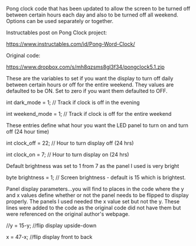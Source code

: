 Pong clock code that has been updated to allow the screen to be turned off between certain hours each day and also to be turned off all weekend.  Options can be used separately or together.

Instructables post on Pong Clock project:

https://www.instructables.com/id/Pong-Word-Clock/

Original code:

https://www.dropbox.com/s/mh8qzsms8gl3f34/pongclock5.1.zip

These are the variables to set if you want the display to turn off daily between certain hours or off for the entire weekend.  They values are defaulted to be ON. Set to zero if you want them defaulted to OFF.

int dark_mode = 1;                      // Track if clock is off in the evening

int weekend_mode = 1;                   // Track if clock is off for the entire weekend


These entries define what hour you want the LED panel to turn on and turn off (24 hour time)

int clock_off = 22;                     // Hour to turn display off (24 hrs)

int clock_on = 7;                       // Hour to turn display on (24 hrs)


Default brightness was set to 1 from 7 as the panel I used is very bright

byte brightness = 1;                    // Screen brightness - default is 15 which is brightest.


Panel display parameters...you will find to places in the code where the y and x values define whether or not the panel needs to be flipped to display properly.  The panels I used needed the x value set but not the y. These lines were added to the code as the original code did not have them but were referenced on the original author's webpage.

//y = 15-y; //flip display upside-down

x = 47-x; //flip display front to back

